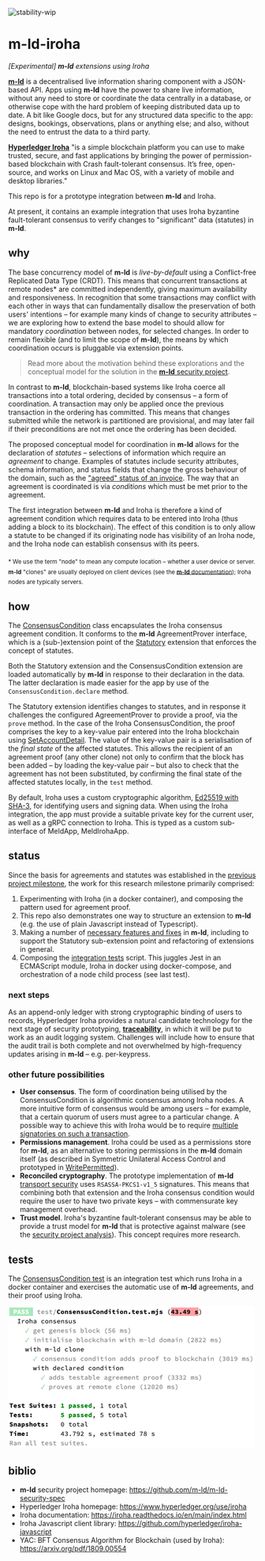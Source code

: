 ![stability-wip](https://img.shields.io/badge/stability-work_in_progress-lightgrey.svg)

# m-ld-iroha
_[Experimental] **m-ld** extensions using Iroha_

[**m-ld**](https://m-ld.org/) is a decentralised live information sharing component with a JSON-based API. Apps using **m-ld** have the power to share live information, without any need to store or coordinate the data centrally in a database, or otherwise cope with the hard problem of keeping distributed data up to date. A bit like Google docs, but for any structured data specific to the app: designs, bookings, observations, plans or anything else; and also, without the need to entrust the data to a third party.

[**Hyperledger Iroha**](https://www.hyperledger.org/use/iroha) "is a simple blockchain platform you can use to make trusted, secure, and fast applications by bringing the power of permission-based blockchain with Crash fault-tolerant consensus. It’s free, open-source, and works on Linux and Mac OS, with a variety of mobile and desktop libraries."

This repo is for a prototype integration between **m-ld** and Iroha.

At present, it contains an example integration that uses Iroha byzantine fault-tolerant consensus to verify changes to "significant" data (statutes) in **m-ld**.

## why

The base concurrency model of **m-ld** is _live-by-default_ using a Conflict-free Replicated Data Type (CRDT). This means that concurrent transactions at remote nodes* are committed independently, giving maximum availability and responsiveness. In recognition that some transactions may conflict with each other in ways that can fundamentally disallow the preservation of both users' intentions – for example many kinds of change to security attributes – we are exploring how to extend the base model to should allow for mandatory _coordination_ between nodes, for selected changes. In order to remain flexible (and to limit the scope of **m-ld**), the means by which coordination occurs is pluggable via extension points.

> Read more about the motivation behind these explorations and the conceptual model for the solution in the [**m-ld** security project](https://github.com/m-ld/m-ld-security-spec/blob/main/design/suac.md).

In contrast to **m-ld**, blockchain-based systems like Iroha coerce all transactions into a total ordering, decided by consensus – a form of coordination. A transaction may only be applied once the previous transaction in the ordering has committed. This means that changes submitted while the network is partitioned are provisional, and may later fail if their preconditions are not met once the ordering has been decided.

The proposed conceptual model for coordination in **m-ld** allows for the declaration of _statutes_ – selections of information which require an _agreement_ to change. Examples of statutes include security attributes, schema information, and status fields that change the gross behaviour of the domain, such as the ["agreed" status of an invoice](https://github.com/m-ld/m-ld-security-spec/blob/main/threats/e-invoicing.md#data). The way that an agreement is coordinated is via _conditions_ which must be met prior to the agreement.

The first integration between **m-ld** and Iroha is therefore a kind of agreement condition which requires data to be entered into Iroha (thus adding a block to its blockchain). The effect of this condition is to only allow a statute to be changed if its originating node has visibility of an Iroha node, and the Iroha node can establish  consensus with its peers.

<sub><span>*</span> We use the term "node" to mean any compute location – whether a user device or server. **m-ld** "clones" are usually deployed on client devices (see the [**m-ld** documentation](https://m-ld.org/doc/)); Iroha nodes are typically servers.</sub>

## how

The [ConsensusCondition](./lib/ConsensusCondition.js) class encapsulates the Iroha consensus agreement condition. It conforms to the **m-ld** AgreementProver interface, which is a (sub-)extension point of the [Statutory](https://github.com/m-ld/m-ld-js/blob/edge/src/constraints/Statutory.ts) extension that enforces the concept of statutes.

Both the Statutory extension and the ConsensusCondition extension are loaded automatically by **m-ld** in response to their declaration in the data. The latter declaration is made easier for the app by use of the `ConsensusCondition.declare` method.

The Statutory extension identifies changes to statutes, and in response it challenges the configured AgreementProver to provide a proof, via the `prove` method. In the case of the Iroha ConsensusCondition, the proof comprises the key to a key-value pair entered into the Iroha blockchain using [SetAccountDetail](https://iroha.readthedocs.io/en/main/develop/api/commands.html#set-account-detail). The value of the key-value pair is a serialisation of the _final state_ of the affected statutes. This allows the recipient of an agreement proof (any other clone) not only to confirm that the block has been added – by loading the key-value pair – but also to check that the agreement has not been substituted, by confirming the final state of the affected statutes locally, in the `test` method.

By default, Iroha uses a custom cryptographic algorithm, [Ed25519 with SHA-3](https://iroha.readthedocs.io/en/main/develop/keys.html), for identifying users and signing data. When using the Iroha integration, the app must provide a suitable private key for the current user, as well as a gRPC connection to Iroha. This is typed as a custom sub-interface of MeldApp, MeldIrohaApp.

## status

Since the basis for agreements and statutes was established in the [previous project milestone](https://github.com/m-ld/m-ld-js/pull/94), the work for this research milestone primarily comprised:
1. Experimenting with Iroha (in a docker container), and composing the pattern used for agreement proof.
2. This repo also demonstrates one way to structure an extension to **m-ld** (e.g. the use of plain Javascript instead of Typescript).
3. Making a number of [necessary features and fixes](https://github.com/m-ld/m-ld-js/pull/98) in **m-ld**, including to support the Statutory sub-extension point and refactoring of extensions in general.
4. Composing the [integration tests](#tests) script. This juggles Jest in an ECMAScript module, Iroha in docker using docker-compose, and orchestration of a node child process (see last test).

### next steps

As an append-only ledger with strong cryptographic binding of users to records, Hyperledger Iroha provides a natural candidate technology for the next stage of security prototyping, [**traceability**](https://github.com/m-ld/m-ld-security-spec/issues/3), in which it will be put to work as an audit logging system. Challenges will include how to ensure that the audit trail is both complete and not overwhelmed by high-frequency updates arising in **m-ld** – e.g. per-keypress.

### other future possibilities

- **User consensus**. The form of coordination being utilised by the ConsensusCondition is algorithmic consensus among Iroha nodes. A more intuitive form of consensus would be among users – for example, that a certain quorum of users must agree to a particular change. A possible way to achieve this with Iroha would be to require [multiple signatories on such a transaction](https://iroha.readthedocs.io/en/main/concepts_architecture/glossary.html#multisignature-transactions).
- **Permissions management**. Iroha could be used as a permissions store for **m-ld**, as an alternative to storing permissions in the **m-ld** domain itself (as described in Symmetric Unilateral Access Control and prototyped in [WritePermitted](https://github.com/m-ld/m-ld-js/blob/edge/src/constraints/WritePermitted.ts)).
- **Reconciled cryptography**. The prototype implementation of **m-ld** [transport security](https://github.com/m-ld/m-ld-js/blob/edge/src/security/MeldAclTransportSecurity.ts) uses `RSASSA-PKCS1-v1_5` signatures. This means that combining both that extension and the Iroha consensus condition would require the user to have two private keys – with commensurate key management overhead.
- **Trust model**. Iroha's byzantine fault-tolerant consensus may be able to provide a trust model for **m-ld** that is protective against malware (see the [security project analysis](https://github.com/m-ld/m-ld-security-spec/blob/main/design/suac.md#trust)). This concept requires more research.

## tests

The [ConsensusCondition test](./test/ConsensusCondition.test.mjs) is an integration test which runs Iroha in a docker container and exercises the automatic use of **m-ld** agreements, and their proof using Iroha.

![tests.png](tests.png)

## biblio
- **m-ld** security project homepage: https://github.com/m-ld/m-ld-security-spec
- Hyperledger Iroha homepage: https://www.hyperledger.org/use/iroha
- Iroha documentation: https://iroha.readthedocs.io/en/main/index.html
- Iroha Javascript client library: https://github.com/hyperledger/iroha-javascript
- YAC: BFT Consensus Algorithm for Blockchain (used by Iroha): https://arxiv.org/pdf/1809.00554
